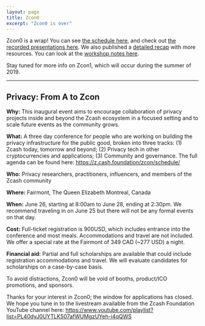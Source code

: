 ```yaml
---
layout: page
title: Zcon0
excerpt: "Zcon0 is over"
---
```


Zcon0 is a wrap! You can see [the schedule here](/zcon/schedule), and check out [the recorded presentations here](https://www.youtube.com/playlist?list=PL40dyJ0UYTLK507afWUMgzUYeh-i4qQWS). We also published a [detailed recap](https://z.cash.foundation//blog/zcon0-recap/) with more resources. You can look at the [workshop notes here](workshop-notes).

Stay tuned for more info on Zcon1, which will occur during the summer of 2019.

-----

## Privacy: From A to Zcon

**Why:** This inaugural event aims to encourage collaboration of privacy projects inside and beyond the Zcash ecosystem in a focused setting and to scale future events as the community grows.

**What:** A three day conference for people who are working on building the privacy infrastructure for the public good, broken into three tracks: (1) Zcash today, tomorrow and beyond; (2) Privacy tech in other cryptocurrencies and applications; (3) Community and governance. The full agenda can be found here: https://z.cash.foundation/zcon/schedule/

**Who:** Privacy researchers, practitioners, influencers, and members of the Zcash community

**Where:** Fairmont, The Queen Elizabeth Montreal, Canada

**When:** June 26, starting at 8:00am to June 28, ending at 2:30pm. We recommend traveling in on June 25 but there will not be any formal events on that day.

**Cost:** Full-ticket registration is 900USD, which includes entrance into the conference and most meals. Accommodations and travel are not included. We offer a special rate at the Fairmont of 349 CAD (~277 USD) a night.

**Financial aid:** Partial and full scholarships are available that could include registration accommodations and travel. We will evaluate candidates for scholarships on a case-by-case basis.

To avoid distractions, Zcon0 will be void of booths, product/ICO promotions, and sponsors.

Thanks for your interest in Zcon0; the window for applications has closed. We hope you tune in to the livestream available from the Zcash Foundation YouTube channel here: https://www.youtube.com/playlist?list=PL40dyJ0UYTLK507afWUMgzUYeh-i4qQWS
